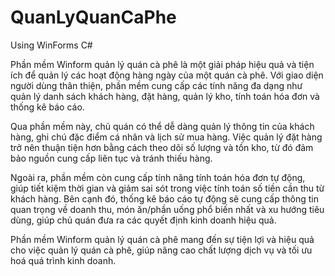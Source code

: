 # QuanLyQuanCaPhe
Using WinForms C#
<p>
  Phần mềm Winform quản lý quán cà phê là một giải pháp hiệu quả và tiện ích để quản lý các hoạt động hàng ngày của một quán cà phê. Với giao diện người dùng thân thiện, phần mềm cung cấp các tính năng đa dạng như quản lý danh sách khách hàng, đặt hàng, quản lý kho, tính toán hóa đơn và thống kê báo cáo.

Qua phần mềm này, chủ quán có thể dễ dàng quản lý thông tin của khách hàng, ghi chú đặc điểm cá nhân và lịch sử mua hàng. Việc quản lý đặt hàng trở nên thuận tiện hơn bằng cách theo dõi số lượng và tồn kho, từ đó đảm bảo nguồn cung cấp liên tục và tránh thiếu hàng.

Ngoài ra, phần mềm còn cung cấp tính năng tính toán hóa đơn tự động, giúp tiết kiệm thời gian và giảm sai sót trong việc tính toán số tiền cần thu từ khách hàng. Bên cạnh đó, thống kê báo cáo tự động sẽ cung cấp thông tin quan trọng về doanh thu, món ăn/phần uống phổ biến nhất và xu hướng tiêu dùng, giúp chủ quán đưa ra các quyết định kinh doanh hiệu quả.

Phần mềm Winform quản lý quán cà phê mang đến sự tiện lợi và hiệu quả cho việc quản lý quán cà phê, giúp nâng cao chất lượng dịch vụ và tối ưu hoá quá trình kinh doanh.
  </p>

